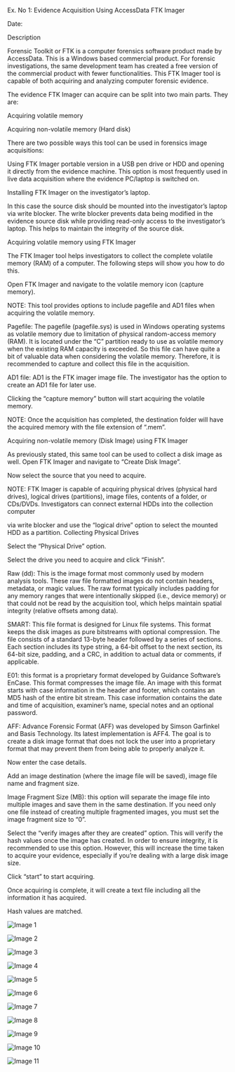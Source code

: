 

Ex. No 1: 		Evidence Acquisition Using AccessData FTK Imager

  Date: 



Description

Forensic Toolkit or FTK is a computer forensics software product made by AccessData. This is a Windows based commercial product. For forensic investigations, the same development team has created a free version of the commercial product with fewer functionalities. This FTK Imager tool is capable of both acquiring and analyzing computer forensic evidence.

The evidence FTK Imager can acquire can be split into two main parts. They are:

Acquiring volatile memory

Acquiring non-volatile memory (Hard disk)

There are two possible ways this tool can be used in forensics image acquisitions:

Using FTK Imager portable version in a USB pen drive or HDD and opening it directly from the evidence machine. This option is most frequently used in live data acquisition where the evidence PC/laptop is switched on.

Installing FTK Imager on the investigator’s laptop.

In this case the source disk should be mounted into the investigator’s laptop via write blocker. The write blocker prevents data being modified in the evidence source disk while providing read-only access to the investigator’s laptop. This helps to maintain the integrity of the source disk.

Acquiring volatile memory using FTK Imager

The FTK Imager tool helps investigators to collect the complete volatile memory (RAM) of a computer. The following steps will show you how to do this.



Open FTK Imager and navigate to the volatile memory icon (capture memory).























	



NOTE: This tool provides options to include pagefile and AD1 files when acquiring the volatile memory.

Pagefile: The pagefile (pagefile.sys) is used in Windows operating systems as volatile memory due to limitation of physical random-access memory (RAM). It is located under the “C” partition ready to use as volatile memory when the existing RAM capacity is exceeded. So this file can have quite a bit of valuable data when considering the volatile memory. Therefore, it is recommended to capture and collect this file in the acquisition.

AD1 file: AD1 is the FTK imager image file. The investigator has the option to create an AD1 file for later use.

Clicking the “capture memory” button will start acquiring the volatile memory.



NOTE: Once the acquisition has completed, the destination folder will have the acquired memory with the file extension of “.mem”.



Acquiring non-volatile memory (Disk Image) using FTK Imager

As previously stated, this same tool can be used to collect a disk image as well. Open FTK Imager and navigate to “Create Disk Image”.

Now select the source that you need to acquire.



NOTE: FTK Imager is capable of acquiring physical drives (physical hard drives), logical drives (partitions), image files, contents of a folder, or CDs/DVDs. Investigators can connect external HDDs into the collection computer

via write blocker and use the “logical drive” option to select the mounted HDD as a partition. Collecting Physical Drives

Select the “Physical Drive” option.

Select the drive you need to acquire and click “Finish”.



Raw (dd): This is the image format most commonly used by modern analysis tools. These raw file formatted images do not contain headers, metadata, or magic values. The raw format typically includes padding for any memory ranges that were intentionally skipped (i.e., device memory) or that could not be read by the acquisition tool, which helps maintain spatial integrity (relative offsets among data).

SMART: This file format is designed for Linux file systems. This format keeps the disk images as pure bitstreams with optional compression. The file consists of a standard 13-byte header followed by a series of sections. Each section includes its type string, a 64-bit offset to the next section, its 64-bit size, padding, and a CRC, in addition to actual data or comments, if applicable.

E01: this format is a proprietary format developed by Guidance Software’s EnCase. This format compresses the image file. An image with this format starts with case information in the header and footer, which contains an MD5 hash of the entire bit stream. This case information contains the date and time of acquisition, examiner’s name, special notes and an optional password.

AFF: Advance Forensic Format (AFF) was developed by Simson Garfinkel and Basis Technology. Its latest implementation is AFF4. The goal is to create a disk image format that does not lock the user into a proprietary format that may prevent them from being able to properly analyze it.

Now enter the case details.









Add an image destination (where the image file will be saved), image file name and fragment size.



Image Fragment Size (MB): this option will separate the image file into multiple images and save them in the same destination. If you need only one file instead of creating multiple fragmented images, you must set the image fragment size to “0”.

Select the “verify images after they are created” option. This will verify the hash values once the image has created. In order to ensure integrity, it is recommended to use this option. However, this will increase the time taken to acquire your evidence, especially if you’re dealing with a large disk image size.









Click “start” to start acquiring.

Once acquiring is complete, it will create a text file including all the information it has acquired.









Hash values are matched. 

![Image 1](images/image_1.jpg)

![Image 2](images/image_2.jpg)

![Image 3](images/image_3.jpg)

![Image 4](images/image_4.jpg)

![Image 5](images/image_5.jpg)

![Image 6](images/image_6.jpg)

![Image 7](images/image_7.jpg)

![Image 8](images/image_8.png)

![Image 9](images/image_9.png)

![Image 10](images/image_10.jpg)

![Image 11](images/image_11.jpg)